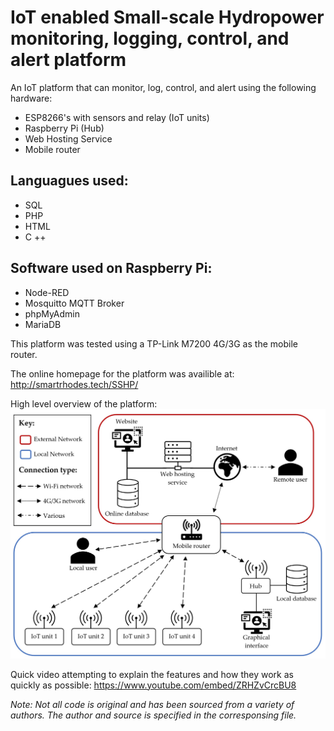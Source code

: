 # IoT enabled Small-scale Hydropower monitoring, logging, control, and alert platform

An IoT platform that can monitor, log, control, and alert using the following hardware: 
- ESP8266's with sensors and relay (IoT units)
- Raspberry Pi (Hub)
- Web Hosting Service
- Mobile router

Languagues used:
-
- SQL
- PHP
- HTML
- C ++

Software used on Raspberry Pi:
-
- Node-RED
- Mosquitto MQTT Broker
- phpMyAdmin
- MariaDB

This platform was tested using a TP-Link M7200 4G/3G as the mobile router.

The online homepage for the platform was availible at: http://smartrhodes.tech/SSHP/

High level overview of the platform:
![alt text](https://github.com/hedche/SSHP/blob/master/Overview.jpg?raw=true)


Quick video attempting to explain the features and how they work as quickly as possible:
https://www.youtube.com/embed/ZRHZvCrcBU8

_Note: Not all code is original and has been sourced from a variety of authors. The author and source is specified in the corresponsing file._ 
